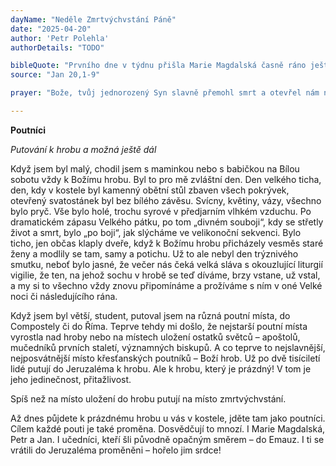 ```yaml
---
dayName: "Neděle Zmrtvýchvstání Páně"
date: "2025-04-20"
author: 'Petr Polehla'
authorDetails: "TODO"

bibleQuote: "Prvního dne v týdnu přišla Marie Magdalská časně ráno ještě za tmy ke hrobu a viděla, že je kámen od hrobu odstraněn. Běžela proto k Šimonu Petrovi a k tomu druhému učedníkovi, kterého Ježíš miloval, a řekla jim: „Vzali Pána z hrobu a nevíme, kam ho položili.“ Petr a ten druhý učedník tedy vyšli a zamířili ke hrobu. Oba běželi zároveň, ale ten druhý učedník byl rychlejší než Petr a doběhl k hrobu první. Naklonil se dovnitř a viděl, že tam leží (pruhy) plátna, ale dovnitř nevešel. Pak za ním přišel i Šimon Petr, vešel do hrobky a viděl, že tam leží (pruhy) plátna. Rouška však, která byla na Ježíšově hlavě, neležela u těch (pruhů) plátna, ale složená zvlášť na jiném místě. Potom vstoupil i ten druhý učedník, který přišel ke hrobu první, viděl a uvěřil. Ještě totiž nerozuměli Písmu, že Ježíš musí vstát z mrtvých."
source: "Jan 20,1-9"

prayer: "Bože, tvůj jednorozený Syn slavně přemohl smrt a otevřel nám nebe; prosíme tě: dej, ať ve světle jeho vzkříšení vstaneme k novému životu, a obnov nás svým Duchem, abychom směřovali k tobě do nebeské slávy. Skrze tvého Syna…"

---
```


**Poutníci**

*Putování k hrobu a možná ještě dál*

Když jsem byl malý, chodil jsem s maminkou nebo s babičkou na Bílou sobotu vždy k Božímu hrobu. Byl to pro mě zvláštní den. Den velkého ticha, den, kdy v kostele byl kamenný obětní stůl zbaven všech pokrývek, otevřený svatostánek byl bez bílého závěsu. Svícny, květiny, vázy, všechno bylo pryč. Vše bylo holé, trochu syrové v předjarním vlhkém vzduchu. Po dramatickém zápasu Velkého pátku, po tom „divném souboji“, kdy se střetly život a smrt, bylo „po boji“, jak slýcháme ve velikonoční sekvenci. Bylo ticho, jen občas klaply dveře, když k Božímu hrobu přicházely vesměs staré ženy a modlily se tam, samy a potichu. Už to ale nebyl den trýznivého smutku, neboť bylo jasné, že večer nás čeká velká sláva s okouzlující liturgií vigilie, že ten, na jehož sochu v hrobě se teď díváme, brzy vstane, už vstal, a my si to všechno vždy znovu připomínáme a prožíváme s ním v oné Velké noci či následujícího rána.

Když jsem byl větší, student, putoval jsem na různá poutní místa, do Compostely či do Říma. Teprve tehdy mi došlo, že nejstarší poutní místa vyrostla nad hroby nebo na místech uložení ostatků světců – apoštolů, mučedníků prvních staletí, významných biskupů. A co teprve to nejslavnější, nejposvátnější místo křesťanských poutníků – Boží hrob. Už po dvě tisíciletí lidé putují do Jeruzaléma k hrobu. Ale k hrobu, který je prázdný! V tom je jeho jedinečnost, přitažlivost. 

Spíš než na místo uložení do hrobu putují na místo zmrtvýchvstání.

Až dnes půjdete k prázdnému hrobu u vás v kostele, jděte tam jako poutníci. Cílem každé pouti je také proměna. Dosvědčují to mnozí.  I Marie Magdalská, Petr a Jan. I učedníci, kteří šli původně opačným směrem – do Emauz. I ti se vrátili do Jeruzaléma proměněni – hořelo jim srdce!
